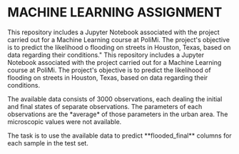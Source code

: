 
# MACHINE LEARNING ASSIGNMENT

<p> This repository includes a Jupyter Notebook associated with the project carried out for a Machine Learning course at PoliMi. The project's objective is to predict the likelihood o flooding on streets in Houston, Texas, based on data regarding their conditions."
This repository includes a Jupyter Notebook associated with the project carried out for a Machine Learning course at PoliMi. The project's objective is to predict the likelihood of flooding on streets in Houston, Texas, based on data regarding their conditions.
<p>

<p> The available data consists of 3000 observations, each dealing the initial and final states of separate observations. The parameters of each observations are the *average* of those parameters in the urban area. The microscopic values were not available.<p>

<p> The task is to use the available data to predict **flooded_final** columns for each sample in the test set. <p>

